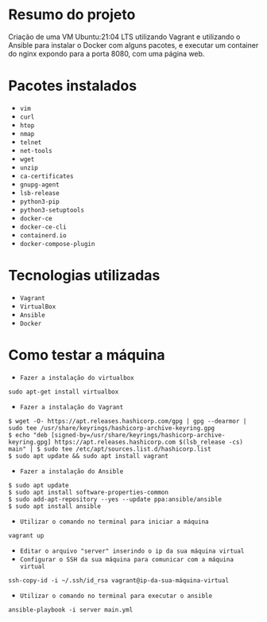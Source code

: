 # Resumo do projeto

Criação de uma VM Ubuntu:21:04 LTS utilizando Vagrant e utilizando o Ansible para instalar o Docker com alguns pacotes, e executar um container do nginx expondo para a porta 8080, com uma página web.

# Pacotes instalados

- ``vim``
- ``curl``
- ``htop``
- ``nmap``
- ``telnet``
- ``net-tools``
- ``wget``
- ``unzip``
- ``ca-certificates``
- ``gnupg-agent``
- ``lsb-release``
- ``python3-pip``
- ``python3-setuptools``
- ``docker-ce``
- ``docker-ce-cli``
- ``containerd.io``
- ``docker-compose-plugin``

# Tecnologias utilizadas

- ``Vagrant``
- ``VirtualBox``
- ``Ansible``
- ``Docker``

# Como testar a máquina

- ``Fazer a instalação do virtualbox``
```
sudo apt-get install virtualbox
```
- ``Fazer a instalação do Vagrant``
```
$ wget -O- https://apt.releases.hashicorp.com/gpg | gpg --dearmor | sudo tee /usr/share/keyrings/hashicorp-archive-keyring.gpg
$ echo "deb [signed-by=/usr/share/keyrings/hashicorp-archive-keyring.gpg] https://apt.releases.hashicorp.com $(lsb_release -cs) main" | $ sudo tee /etc/apt/sources.list.d/hashicorp.list
$ sudo apt update && sudo apt install vagrant
```
- ``Fazer a instalação do Ansible``
```
$ sudo apt update
$ sudo apt install software-properties-common
$ sudo add-apt-repository --yes --update ppa:ansible/ansible
$ sudo apt install ansible
```
- ``Utilizar o comando no terminal para iniciar a máquina``
```
vagrant up
```
- ``Editar o arquivo "server" inserindo o ip da sua máquina virtual``
- ``Configurar o SSH da sua máquina para comunicar com a máquina virtual``
```
ssh-copy-id -i ~/.ssh/id_rsa vagrant@ip-da-sua-máquina-virtual
```
- ``Utilizar o comando no terminal para executar o ansible``
```
ansible-playbook -i server main.yml
```
